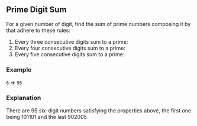 ## Prime Digit Sum
For a given number of digit, find the sum of prime numbers composing it by that adhere to these rules:

1. Every three consecutive digits sum to a prime:
2. Every four consecutive digits sum to a prime:
3. Every five consecutive digits sum to a prime:

### Example
`6` => `95`

### Explanation
There are 95 six-digit numbers satisfying the properties above, the first one being 101101 and the last 902005